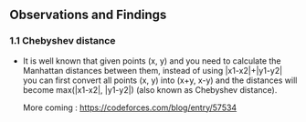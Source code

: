 ## Observations and Findings


### 1.1 Chebyshev distance
- It is well known that given points (x, y) and you need to calculate the Manhattan distances between them, 
instead of using |x1-x2|+|y1-y2| you can first convert all points (x, y) into (x+y, x-y) and the distances will become max(|x1-x2|, |y1-y2|) 
(also known as Chebyshev distance).

  More coming :
  https://codeforces.com/blog/entry/57534
